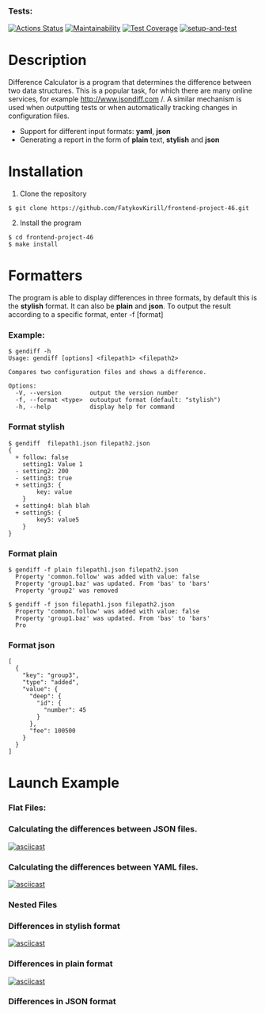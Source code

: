 ### Tests:
[![Actions Status](https://github.com/FatykovKirill/frontend-project-46/workflows/hexlet-check/badge.svg)](https://github.com/FatykovKirill/frontend-project-46/actions)
[![Maintainability](https://api.codeclimate.com/v1/badges/891bd4b94f7f9e9cb418/maintainability)](https://codeclimate.com/github/FatykovKirill/frontend-project-46/maintainability)
[![Test Coverage](https://api.codeclimate.com/v1/badges/891bd4b94f7f9e9cb418/test_coverage)](https://codeclimate.com/github/FatykovKirill/frontend-project-46/test_coverage)
[![setup-and-test](https://github.com/FatykovKirill/frontend-project-46/actions/workflows/setup-and-test.yml/badge.svg)](https://github.com/FatykovKirill/frontend-project-46/actions/workflows/setup-and-test.yml/badge.svg)
# Description
Difference Calculator is a program that determines the difference between two data structures. This is a popular task, for which there are many online services, for example http://www.jsondiff.com /. A similar mechanism is used when outputting tests or when automatically tracking changes in configuration files.
* Support for different input formats: __yaml__, __json__
* Generating a report in the form of __plain__ text, __stylish__ and __json__
# Installation
1. Clone the repository
```
$ git clone https://github.com/FatykovKirill/frontend-project-46.git
```
2. Install the program
```
$ cd frontend-project-46
$ make install
```
# Formatters
The program is able to display differences in three formats, by default this is the __stylish__ format. It can also be __plain__ and __json__. To output the result according to a specific format, enter -f [format]
### Example:
```
$ gendiff -h
Usage: gendiff [options] <filepath1> <filepath2>

Compares two configuration files and shows a difference.

Options:
  -V, --version        output the version number
  -f, --format <type>  outoutput format (default: "stylish")
  -h, --help           display help for command
```
### Format stylish
```
$ gendiff  filepath1.json filepath2.json
{
  + follow: false
    setting1: Value 1
  - setting2: 200
  - setting3: true
  + setting3: {
        key: value
    }
  + setting4: blah blah
  + setting5: {
        key5: value5
    }
}
```
### Format plain
```
$ gendiff -f plain filepath1.json filepath2.json
  Property 'common.follow' was added with value: false
  Property 'group1.baz' was updated. From 'bas' to 'bars'
  Property 'group2' was removed
```
```
$ gendiff -f json filepath1.json filepath2.json
  Property 'common.follow' was added with value: false
  Property 'group1.baz' was updated. From 'bas' to 'bars'
  Pro
```
### Format json
```
[
  {
    "key": "group3",
    "type": "added",
    "value": {
      "deep": {
        "id": {
          "number": 45
        }
      },
      "fee": 100500
    }
  }
]
```

# Launch Example
### Flat Files:
### Сalculating the differences between JSON files. 
[![asciicast](https://asciinema.org/a/6okHFs9W3TMSiaKMuVkqqna4K.svg)](https://asciinema.org/a/6okHFs9W3TMSiaKMuVkqqna4K)
### Сalculating the differences between YAML files.
[![asciicast](https://asciinema.org/a/6K3liCZ55UFW7FjmI9df72wna.svg)](https://asciinema.org/a/6K3liCZ55UFW7FjmI9df72wna)
### Nested Files 
### Differences in stylish format
[![asciicast](https://asciinema.org/a/EKuLpIxDTWbBLQTu6KqVbQvTy.svg)](https://asciinema.org/a/EKuLpIxDTWbBLQTu6KqVbQvTy)
### Differences in plain format
[![asciicast](https://asciinema.org/a/OGdK6d7whcfJNmlRNv7jptiWK.svg)](https://asciinema.org/a/OGdK6d7whcfJNmlRNv7jptiWK)
### Differences in JSON format
